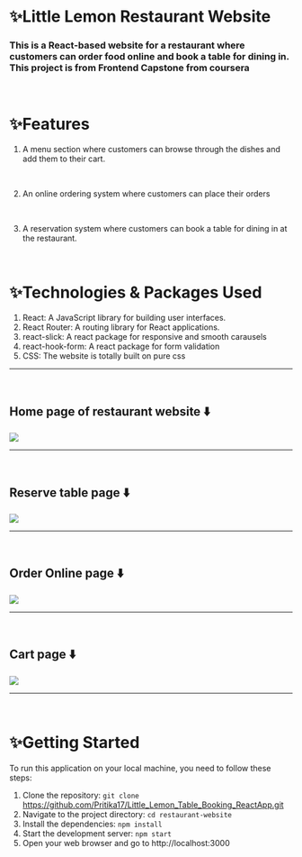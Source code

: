 # ✨Little Lemon Restaurant Website

### This is a React-based website for a restaurant where customers can order food online and book a table for dining in. This project is from Frontend Capstone from coursera
<br>

# ✨Features
1. A menu section where customers can browse through the dishes and add them to their cart.
<br>

2. An online ordering system where customers can place their orders
<br>

3. A reservation system where customers can book a table for dining in at the restaurant.

<br>

# ✨Technologies & Packages  Used
1. React: A JavaScript library for building user interfaces.
2. React Router: A routing library for React applications.
3. react-slick: A react package for responsive and smooth carausels
4. react-hook-form: A react package for form validation
5. CSS: The website is totally built on pure css

<hr>
<br>

## Home page of restaurant website ⬇️
<img src="./src/assets/home-page.png">

<hr>
<br>

## Reserve table page ⬇️

<img src="./src/assets/reserve-table-page.png">

<hr>
<br>

## Order Online page ⬇️

<img src="./src/assets/order-online-page.png">

<hr>
<br>

## Cart page ⬇️

<img src="./src/assets/cart-page.png">
<hr>
<br>

# ✨Getting Started
To run this application on your local machine, you need to follow these steps:

1. Clone the repository: `git clone` https://github.com/Pritika17/Little_Lemon_Table_Booking_ReactApp.git
2. Navigate to the project directory: `cd restaurant-website`
3. Install the dependencies: `npm install`
4. Start the development server: `npm start`
5. Open your web browser and go to http://localhost:3000